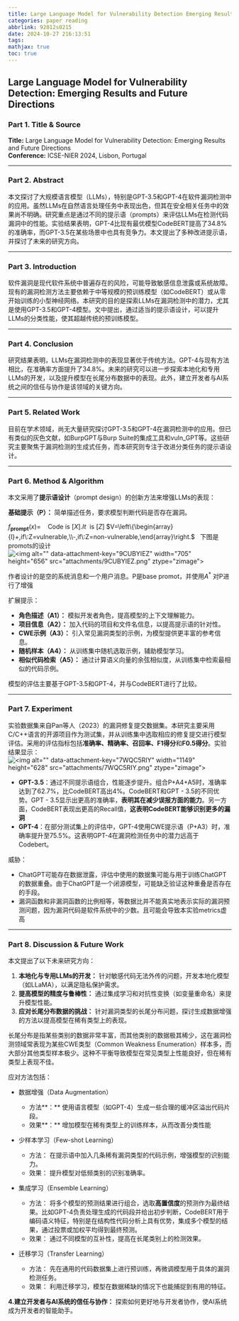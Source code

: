 ```yaml
---
title: Large Language Model for Vulnerability Detection Emerging Results and Future Directions 
categories: paper reading
abbrlink: 92012s0215
date: 2024-10-27 216:13:51
tags:
mathjax: true
toc: true
---
```

<meta name="referrer" content="no-referrer"/>

## Large Language Model for Vulnerability Detection: Emerging Results and Future Directions

### Part 1. Title & Source

**Title:** Large Language Model for Vulnerability Detection: Emerging Results and Future Directions\
**Conference:** ICSE-NIER 2024, Lisbon, Portugal

***

### Part 2. Abstract

本文探讨了大规模语言模型（LLMs），特别是GPT-3.5和GPT-4在软件漏洞检测中的应用。虽然LLMs在自然语言处理任务中表现出色，但其在安全相关任务中的效果尚不明确。研究重点是通过不同的提示语（prompts）来评估LLMs在检测代码漏洞中的性能。实验结果表明，GPT-4比现有最优模型CodeBERT提高了34.8%的准确率，而GPT-3.5在某些场景中也具有竞争力。本文提出了多种改进提示语，并探讨了未来的研究方向。

***

### Part 3. Introduction

软件漏洞是现代软件系统中普遍存在的风险，可能导致敏感信息泄露或系统故障。现有的漏洞检测方法主要依赖于中等规模的预训练模型（如CodeBERT）或从零开始训练的小型神经网络。本研究的目的是探索LLMs在漏洞检测中的潜力，尤其是使用GPT-3.5和GPT-4模型。文中提出，通过适当的提示语设计，可以提升LLMs的分类性能，使其超越传统的预训练模型。

***

### Part 4. Conclusion

研究结果表明，LLMs在漏洞检测中的表现显著优于传统方法。GPT-4与现有方法相比，在准确率方面提升了34.8%。未来的研究可以进一步探索本地化和专用LLMs的开发，以及提升模型在长尾分布数据中的表现。此外，建立开发者与AI系统之间的信任与协作是该领域的关键方向。

***

### Part 5. Related Work

目前在学术领域，尚无大量研究探讨GPT-3.5和GPT-4在漏洞检测中的应用。但已有类似的灰色文献，如BurpGPT与Burp Suite的集成工具和vuln\_GPT等。这些研究主要聚焦于漏洞检测的生成式任务，而本研究则专注于改进分类任务的提示语设计。

***

### Part 6. Method & Algorithm

本文采用了**提示语设计**（prompt design）的创新方法来增强LLMs的表现：

**基础提示（P）：** 简单描述任务，要求模型判断代码是否存在漏洞。

$f_{\boldsymbol{promp}\boldsymbol{t}}(x)=$    Code is $[X].It$  is $[Z]$ $V=\left\{\begin{array}{l}+,if\:Z=vulnerable,\\-,if\:Z=non-vulnerable,\end{array}\right.$   下图是promots的设计![\<img alt="" data-attachment-key="9CUBYIEZ" width="705" height="656" src="attachments/9CUBYIEZ.png" ztype="zimage">](https://img-blog.csdnimg.cn/direct/309e605abfeb42bd83c222ed04d0cff7.png)

作者设计的是空的系统消息和一个用户消息。P是base promot，并使用$A^*$ 对P进行了增强

扩展提示：

*   **角色描述（A1）：** 模拟开发者角色，提高模型的上下文理解能力。
*   **项目信息（A2）：** 加入代码的项目和文件名信息，以提高提示语的针对性。
*   **CWE示例（A3）：** 引入常见漏洞类型的示例，为模型提供更丰富的参考信息。
*   **随机样本（A4）：** 从训练集中随机选取示例，辅助模型学习。
*   **相似代码检索（A5）：** 通过计算语义向量的余弦相似度，从训练集中检索最相似的代码示例。

模型的评估主要基于GPT-3.5和GPT-4，并与CodeBERT进行了比较。

***

### Part 7. Experiment

实验数据集来自Pan等人（2023）的漏洞修复提交数据集。本研究主要采用C/C++语言的开源项目作为测试集，并从训练集中选取相应的修复提交进行模型评估。采用的评估指标包括**准确率、精确率、召回率、F1得分**和**F0.5得分**。实验结果显示：![\<img alt="" data-attachment-key="7WQC5RIY" width="1149" height="628" src="attachments/7WQC5RIY.png" ztype="zimage">](https://img-blog.csdnimg.cn/direct/c8d66c4aebb04cb9acde799dc6f48e1e.png)

*   **GPT-3.5**：通过不同提示语组合，性能逐步提升。组合P+A4+A5时，准确率达到了62.7%，比CodeBERT高出4%。CodeBERT和GPT - 3.5的不同优势。GPT - 3.5显示出更高的准确率，**表明其在减少误报方面的能力**。另一方面，CodeBERT表现出更高的Recall值，**这表明CodeBERT能够识别更多的漏洞**
*   **GPT-4**：在部分测试集上的评估中，GPT-4使用CWE提示语（P+A3）时，准确率提升至75.5%。这表明GPT-4在漏洞检测任务中的潜力远高于Codebert。

威胁：

*   ChatGPT可能存在数据泄露，评估中使用的数据集可能与用于训练ChatGPT的数据重叠。由于ChatGPT是一个闭源模型，可能缺乏验证这种重叠是否存在的手段。
*   漏洞函数和非漏洞函数的比例相等，等数据比并不能真实地表示实际的漏洞预测问题，因为漏洞代码是软件系统中的少数。且可能会导致本实验metrics虚高

***

### Part 8. Discussion & Future Work

本文提出了以下未来研究方向：

1.  **本地化与专用LLMs的开发：** 针对敏感代码无法外传的问题，开发本地化模型（如LLaMA），以满足隐私保护需求。
2.  **提高模型的精度与鲁棒性：** 通过集成学习和对抗性变换（如变量重命名）来提升模型性能。
3.  **应对长尾分布数据的挑战：** 针对漏洞类型的长尾分布问题，探讨生成数据增强的方法以提高模型在稀有类型上的表现。

长尾分布是指某些类别的数据非常丰富，而其他类别的数据极其稀少，这在漏洞检测领域常表现为某些CWE类型（Common Weakness Enumeration）样本多，而大部分其他类型样本极少。这种不平衡导致模型在常见类型上性能良好，但在稀有类型上表现不佳。

应对方法包括：

*   数据增强（Data Augmentation）

    *   方法**：** 使用语言模型（如GPT-4）生成一些合理的缓冲区溢出代码片段。
    *   效果**：** 增加模型在稀有类型上的训练样本，从而改善分类性能

*   少样本学习（Few-shot Learning）

    *   方法： 在提示语中加入几条稀有漏洞类型的代码示例，增强模型的识别能力。
    *   效果： 提升模型对低频类别的识别准确率。

*   集成学习（Ensemble Learning）

    *   方法： 将多个模型的预测结果进行组合，选取**高置信度**的预测作为最终结果。比如GPT-4负责处理生成的代码段并给出初步判断，CodeBERT用于编码语义特征，特别是在结构性代码分析上具有优势，集成多个模型的结果，通过投票或加权平均得到最终预测。
    *   效果： 通过不同模型的互补性，提高在长尾类别上的检测效果。

*   迁移学习（Transfer Learning）

    *   方法： 先在通用的代码数据集上进行预训练，再微调模型用于具体的漏洞检测任务。
    *   效果： 利用迁移学习，模型在数据稀缺的情况下也能捕捉到有用的特征。

**4.建立开发者与AI系统的信任与协作：** 探索如何更好地与开发者协作，使AI系统成为开发者的智能助手。